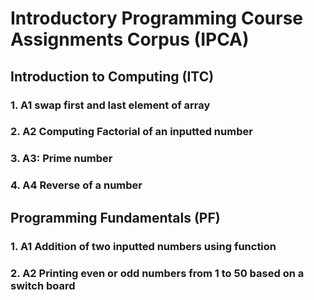 # Introductory Programming Course Assignments Corpus (IPCA)

## Introduction to Computing (ITC)
### 1.	A1 swap first and last element of array
### 2.	A2 Computing Factorial of an inputted number
### 3.	A3: Prime number
### 4.	A4 Reverse of a number
## Programming Fundamentals (PF)
### 1.	A1 Addition of two inputted numbers using function 
### 2.	A2 Printing even or odd numbers from 1 to 50 based on a switch board
